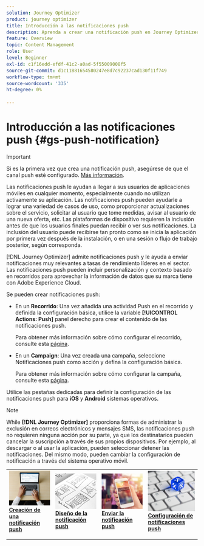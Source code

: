 ```yaml
---
solution: Journey Optimizer
product: journey optimizer
title: Introducción a las notificaciones push
description: Aprenda a crear una notificación push en Journey Optimizer
feature: Overview
topic: Content Management
role: User
level: Beginner
exl-id: c1f16edd-efdf-41c2-a0ad-5f55009008f5
source-git-commit: d1c11881654580247e8d7c92237cad130f11f749
workflow-type: tm+mt
source-wordcount: '335'
ht-degree: 0%

---
```


# Introducción a las notificaciones push {#gs-push-notification}

>[!IMPORTANT]
>
>Si es la primera vez que crea una notificación push, asegúrese de que el canal push esté configurado. [Más información](push-gs.md).

Las notificaciones push le ayudan a llegar a sus usuarios de aplicaciones móviles en cualquier momento, especialmente cuando no utilizan activamente su aplicación. Las notificaciones push pueden ayudarle a lograr una variedad de casos de uso, como proporcionar actualizaciones sobre el servicio, solicitar al usuario que tome medidas, avisar al usuario de una nueva oferta, etc. Las plataformas de dispositivo requieren la inclusión antes de que los usuarios finales puedan recibir o ver sus notificaciones. La inclusión del usuario puede recibirse tan pronto como se inicia la aplicación por primera vez después de la instalación, o en una sesión o flujo de trabajo posterior, según corresponda.

[!DNL Journey Optimizer] admite notificaciones push y le ayuda a enviar notificaciones muy relevantes a tasas de rendimiento líderes en el sector. Las notificaciones push pueden incluir personalización y contexto basado en recorridos para aprovechar la información de datos que su marca tiene con Adobe Experience Cloud.

Se pueden crear notificaciones push:

* En un **Recorrido**: Una vez añadida una actividad Push en el recorrido y definida la configuración básica, utilice la variable **[!UICONTROL Actions: Push]** panel derecho para crear el contenido de las notificaciones push.

   Para obtener más información sobre cómo configurar el recorrido, consulte esta [página](../building-journeys/journey-gs.md).

* En un **Campaign**: Una vez creada una campaña, seleccione Notificaciones push como acción y defina la configuración básica.

   Para obtener más información sobre cómo configurar la campaña, consulte esta [página](../campaigns/create-campaign.md#configure).

Utilice las pestañas dedicadas para definir la configuración de las notificaciones push para **iOS** y **Android** sistemas operativos.

>[!NOTE]
>
>While **[!DNL Journey Optimizer]** proporciona formas de administrar la exclusión en correos electrónicos y mensajes SMS, las notificaciones push no requieren ninguna acción por su parte, ya que los destinatarios pueden cancelar la suscripción a través de sus propios dispositivos. Por ejemplo, al descargar o al usar la aplicación, pueden seleccionar detener las notificaciones. Del mismo modo, pueden cambiar la configuración de notificación a través del sistema operativo móvil.

<table style="table-layout:fixed"><tr style="border: 0;">
<td>
<a href="create-push.md">
<img alt="Posible cliente" src="../assets/do-not-localize/push-create.jpeg">
</a>
<div><a href="create-push.md"><strong>Creación de una notificación push</strong>
</div>
<p>
</td>
<td>
<a href="design-push.md">
<img alt="Poco frecuente" src="../assets/do-not-localize/push-design.jpg">
</a>
<div>
<a href="design-push.md"><strong>Diseño de la notificación push</strong></a>
</div>
<p></td>
<td>
<a href="send-push.md">
<img alt="Validación" src="../assets/do-not-localize/push-sending.jpg">
</a>
<div>
<a href="send-push.md"><strong>Enviar la notificación push</strong></a>
</div>
<p>
</td>
<td>
<a href="push-gs.md">
<img alt="Validación" src="../assets/do-not-localize/push-config.jpg">
</a>
<div>
<a href="push-gs.md"><strong>Configuración de notificaciones push</strong></a>
</div>
<p>
</td>
</tr></table>
